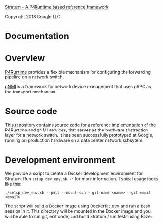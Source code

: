 [Stratum - A P4Runtime based reference framework](https://github.com/opennetworkinglab/stratum.git)

Copyright 2018 Google LLC

# Documentation

# Overview

[P4Runtime](https://p4.org/p4-runtime) provides a flexible mechanism for
configuring the forwarding pipeline on a network switch.

[gNMI](https://github.com/openconfig/reference/tree/master/rpc/gnmi) is a
framework for network device management that uses gRPC as the transport
mechanism.

# Source code

This repository contains source code for a reference implementation of
the P4Runtime and gNMI services, that serves as the hardware abstraction layer
for a network switch. It has been successfully prototyped at Google, running on
production hardware on a data center network subsytem.

# Development environment

We provide a script to create a Docker development environment for Stratum. Run
`setup_dev_env.sh -h` for more information. Typical usage looks like this:

    ./setup_dev_env.sh --pull --mount-ssh --git-name <name> --git-email <email>

The script will build a Docker image using Dockerfile.dev and run a bash session
in it. This directory will be mounted in the Docker image and you will be able
to run git, edit code, and build Stratum / run tests using Bazel.
